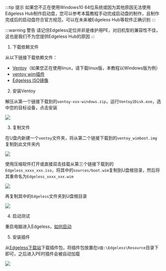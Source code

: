 :::tip 提示
如果您不正在使用Windows10 64位系统或因为其他原因无法使用Edgeless Hub制作启动盘，您可以参考本篇教程手动完成启动盘的制作，且制作完成后的启动盘符合官方规范，可以在未来被Edgeless Hub等软件正确识别
:::

:::warning 警告
请记住Edgeless定位并非是维护用PE，对旧机型的兼容性不佳，这也是我们不为您提供Edgeless Hub的原因
:::

1. 下载依赖文件

从以下链接下载依赖文件：

* [Ventoy](https://www.ventoy.net/cn/download.html)（如果您正在使用linux，请下载linux版，本教程以Windows版为例）
* [ventoy wim插件](https://www.ventoy.net/cn/plugin_wimboot.html)
* [Edgeless ISO镜像](https://pineapple.edgeless.top/api/v2/info/iso_addr)

2. 安装Ventoy

解压从第一个链接下载到的`ventoy-xxx-windows.zip`，运行`Ventoy2Disk.exe`，选中您的目标设备，点击安装

![](https://pineapple.edgeless.top/picbed/wiki/img/145759.jpg)

3. 复制文件

在U盘内新建一个`ventoy`文件夹，将从第二个链接下载到的`ventoy_wimboot.img`复制到此文件夹内

![](https://pineapple.edgeless.top/picbed/wiki/img/152202.jpg)

使用压缩软件打开或直接双击挂载从第三个链接下载到的`Edgeless_xxxx_xxx.iso`，将其中的`sources/boot.wim`复制到U盘根目录，然后将其重命名为`Edgeless_xxxx_xxx.wim`

![](https://pineapple.edgeless.top/picbed/wiki/img/152504.jpg)

再复制其中的`Edgeless`文件夹到U盘根目录

![](https://pineapple.edgeless.top/picbed/wiki/img/152608.jpg)

4. 启动测试

重启电脑进入Edgeless，[如何启动](https://home.edgeless.top/guide/)

5. 安装插件

从[Edgeless下载站](https://down.edgeless.top)下载插件包，将插件包放置在`U盘:\Edgeless\Resource`目录下即可，之后进入PE时插件会被自动加载

![](https://pineapple.edgeless.top/picbed/wiki/img/010022.jpg)